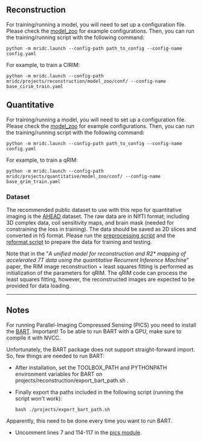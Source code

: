 ## **Reconstruction**

For training/running a model, you will need to set up a configuration file.
Please check the [model_zoo](projects/reconstruction/model_zoo/conf) for example configurations.
Then, you can run the training/running script with the following command:

`python -m mridc.launch --config-path path_to_config --config-name config.yaml`

For example, to train a CIRIM:

`python -m mridc.launch --config-path mridc/projects/reconstruction/model_zoo/conf/ --config-name base_cirim_train.yaml`

## **Quantitative**

For training/running a model, you will need to set up a configuration file.
Please check the [model_zoo](projects/quantitative/model_zoo/conf) for example configurations.
Then, you can run the training/running script with the following command:

`python -m mridc.launch --config-path path_to_config --config-name config.yaml`

For example, to train a qRIM:

`python -m mridc.launch --config-path mridc/projects/quantitative/model_zoo/conf/ --config-name base_qrim_train.yaml`

### Dataset
The recommended public dataset to use with this repo for quantitative imaging is the [AHEAD](https://doi.org/10.34894/IHZGQM) dataset.
The raw data are in NIfTI format; including 3D complex data, coil sensitivity maps, and brain mask (needed for constraining the loss in training).
The data should be saved as 2D slices and converted in h5 format.
Please run the [preprocessing script](projects/quantitative/datasets/ahead/preprocessing.py) and the [reformat script](projects/quantitative/datasets/ahead/reformat.py) to prepare the data for training and testing.

Note that in the "_A unified model for reconstruction and R2* mapping of accelerated 7T data using the quantitative Recurrent Inference Machine_" paper, the RIM image reconstruction + least squares fitting is performed as initialization of the parameters for qRIM. The qRIM code can process the least squares fitting, however, the reconstructed images are expected to be provided for data loading.

---
## Notes
For running Parallel-Imaging Compressed Sensing (PICS) you need to install the
[BART](https://mrirecon.github.io/bart/). Important! To be able to run BART with a GPU, make sure to compile it with
NVCC.

Unfortunately, the BART package does not support straight-forward import.
So, few things are needed to run BART:

-  After installation, set the TOOLBOX_PATH and PYTHONPATH environment variables for BART on projects/reconstruction/export_bart_path.sh .
-  Finally export tha paths included in the following script (running the script won't work):

    ```
    bash ./projects/export_bart_path.sh
    ```
  Apparently, this need to be done every time you want to run BART.
- Uncomment lines 7 and 114-117 in the [pics module](mridc/collections/reconstruction/models/pics.py).
